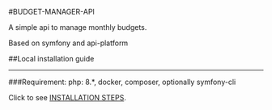 #BUDGET-MANAGER-API

A simple api to manage monthly budgets.

Based on symfony and api-platform


##Local installation guide

---


###Requirement:
php: 8.*, docker, composer, optionally symfony-cli


Click to see [INSTALLATION STEPS](/docs/INSTALL.md).